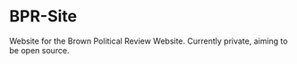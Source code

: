 # BPR-Site
Website for the Brown Political Review Website. Currently private, aiming to be open source.
